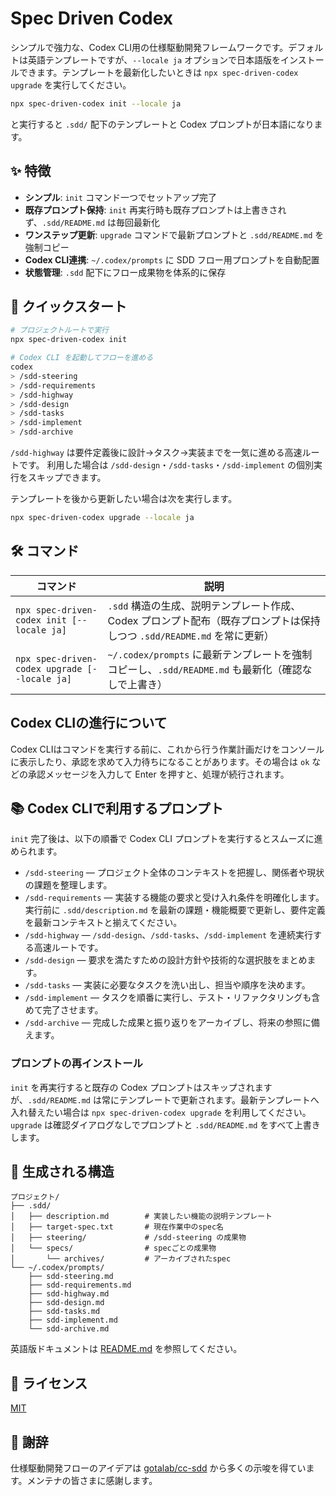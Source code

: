 # Spec Driven Codex

シンプルで強力な、Codex CLI用の仕様駆動開発フレームワークです。デフォルトは英語テンプレートですが、`--locale ja` オプションで日本語版をインストールできます。テンプレートを最新化したいときは `npx spec-driven-codex upgrade` を実行してください。

```bash
npx spec-driven-codex init --locale ja
```

と実行すると `.sdd/` 配下のテンプレートと Codex プロンプトが日本語になります。

## ✨ 特徴

- **シンプル**: `init` コマンド一つでセットアップ完了
- **既存プロンプト保持**: `init` 再実行時も既存プロンプトは上書きされず、`.sdd/README.md` は毎回最新化
- **ワンステップ更新**: `upgrade` コマンドで最新プロンプトと `.sdd/README.md` を強制コピー
- **Codex CLI連携**: `~/.codex/prompts` に SDD フロー用プロンプトを自動配置
- **状態管理**: `.sdd` 配下にフロー成果物を体系的に保存

## 🚀 クイックスタート

```bash
# プロジェクトルートで実行
npx spec-driven-codex init

# Codex CLI を起動してフローを進める
codex
> /sdd-steering
> /sdd-requirements
> /sdd-highway
> /sdd-design
> /sdd-tasks
> /sdd-implement
> /sdd-archive
```

`/sdd-highway` は要件定義後に設計->タスク->実装までを一気に進める高速ルートです。
利用した場合は `/sdd-design`・`/sdd-tasks`・`/sdd-implement` の個別実行をスキップできます。

テンプレートを後から更新したい場合は次を実行します。

```bash
npx spec-driven-codex upgrade --locale ja
```

## 🛠 コマンド

| コマンド | 説明 |
| --- | --- |
| `npx spec-driven-codex init [--locale ja]` | `.sdd` 構造の生成、説明テンプレート作成、Codex プロンプト配布（既存プロンプトは保持しつつ `.sdd/README.md` を常に更新） |
| `npx spec-driven-codex upgrade [--locale ja]` | `~/.codex/prompts` に最新テンプレートを強制コピーし、`.sdd/README.md` も最新化（確認なしで上書き） |

## Codex CLIの進行について

Codex CLIはコマンドを実行する前に、これから行う作業計画だけをコンソールに表示したり、承認を求めて入力待ちになることがあります。その場合は `ok` などの承認メッセージを入力して Enter を押すと、処理が続行されます。

## 📚 Codex CLIで利用するプロンプト

`init` 完了後は、以下の順番で Codex CLI プロンプトを実行するとスムーズに進められます。

- `/sdd-steering` — プロジェクト全体のコンテキストを把握し、関係者や現状の課題を整理します。
- `/sdd-requirements` — 実装する機能の要求と受け入れ条件を明確化します。実行前に `.sdd/description.md` を最新の課題・機能概要で更新し、要件定義を最新コンテキストと揃えてください。
- `/sdd-highway` — `/sdd-design`、`/sdd-tasks`、`/sdd-implement` を連続実行する高速ルートです。
- `/sdd-design` — 要求を満たすための設計方針や技術的な選択肢をまとめます。
- `/sdd-tasks` — 実装に必要なタスクを洗い出し、担当や順序を決めます。
- `/sdd-implement` — タスクを順番に実行し、テスト・リファクタリングも含めて完了させます。
- `/sdd-archive` — 完成した成果と振り返りをアーカイブし、将来の参照に備えます。

### プロンプトの再インストール

`init` を再実行すると既存の Codex プロンプトはスキップされますが、`.sdd/README.md` は常にテンプレートで更新されます。最新テンプレートへ入れ替えたい場合は `npx spec-driven-codex upgrade` を利用してください。`upgrade` は確認ダイアログなしでプロンプトと `.sdd/README.md` をすべて上書きします。

## 📂 生成される構造

```
プロジェクト/
├── .sdd/
│   ├── description.md        # 実装したい機能の説明テンプレート
│   ├── target-spec.txt       # 現在作業中のspec名
│   ├── steering/             # /sdd-steering の成果物
│   └── specs/                # specごとの成果物
│       └── archives/         # アーカイブされたspec
└── ~/.codex/prompts/
    ├── sdd-steering.md
    ├── sdd-requirements.md
    ├── sdd-highway.md
    ├── sdd-design.md
    ├── sdd-tasks.md
    ├── sdd-implement.md
    └── sdd-archive.md
```

英語版ドキュメントは [README.md](./README.md) を参照してください。

## 📄 ライセンス

[MIT](./LICENSE)

## 🙏 謝辞

仕様駆動開発フローのアイデアは [gotalab/cc-sdd](https://github.com/gotalab/cc-sdd) から多くの示唆を得ています。メンテナの皆さまに感謝します。
